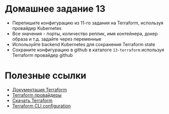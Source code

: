 # Домашнее задание 13

- Перепишите конфигурацию из 11-го задания на Terraform, используя провайдер Kubernetes
- Все значения - порты, количество реплик, имя контейнера, докер образа и т.д. задайте через переменные
- Используйте backend Kubernetes для сохранения Terraform state
- Сохраните конфигурацию в github в каталоге `13-terraform` используя Terraform провайдер github

# Полезные ссылки

- [Документация Terraform](https://www.terraform.io/docs)
- [Terraform провайдеры](https://registry.terraform.io/browse/providers)
- [Скачать Terraform](https://www.terraform.io/downloads)
- [Terraform CLI configuration](https://developer.hashicorp.com/terraform/cli/config/config-file )

